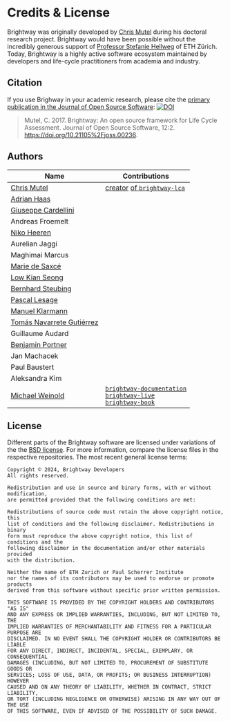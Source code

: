 # Credits & License

Brightway was originally developed by [Chris Mutel](https://mutel.org/) during his doctoral research project. Brightway would have been possible without the incredibly generous support of [Professor Stefanie Hellweg](http://www.esd.ifu.ethz.ch/the-group/people/person-detail.html?persid=63817) of ETH Zürich. Today, Brightway is a highly active software ecosystem maintained by developers and life-cycle practitioners from academia and industry.

## Citation

If you use Brighway in your academic research, please cite the [primary publication in the Journal of Open Source Software](https://joss.theoj.org/papers/10.21105/joss.00236): [![DOI](https://img.shields.io/badge/JOSS-10.21105%2Fjoss.00236-orange.svg?style=flat&logo=Open%20Access&logoColor=white)](https://doi.org/10.21105/joss.00236)

> Mutel, C. 2017. Brightway: An open source framework for Life Cycle Assessment. Journal of Open Source Software, 12:2. https://doi.org/10.21105%2Fjoss.00236.


## Authors

| Name | Contributions |
|------|--|
| [Chris Mutel](http://chris.mutel.org/) | [creator](https://en.wikipedia.org/wiki/Benevolent_dictator_for_life) [of `brightway-lca`](https://github.com/brightway-lca) |
| [Adrian Haas](https://www.ethz.ch/content/specialinterest/baug/institute-ifu/institute-ifu/en/das-institut/personen/personen-detail.html?persid=171851) |  |
| [Giuseppe Cardellini](http://www.kuleuven.be/wieiswie/en/person/90387) |  |
| Andreas Froemelt |  |
| [Niko Heeren](https://environment.yale.edu/profile/niko-heeren/) |  |
| Aurelian Jaggi |  |
| Maghimai Marcus |  |
| [Marie de Saxcé](http://lca-net.com/about/who-we-are/) |  |
| [Low Kian Seong](https://bitbucket.org/lowks) |  |
| [Bernhard Steubing](https://www.researchgate.net/profile/Maghimai_Marcus2) |  |
| [Pascal Lesage](http://www.polymtl.ca/recherche/rc/en/professeurs/details.php?NoProf=551) |  |
| [Manuel Klarmann](https://twitter.com/mklarmann) |  |
| [Tomás Navarrete Gutiérrez](https://www.linkedin.com/in/tom4m3) |  |
| Guillaume Audard |  |
| [Benjamin Portner](https://www.researchgate.net/profile/Benjamin_Portner) |  |
| Jan Machacek |  |
| Paul Baustert |  |
| Aleksandra Kim |  |
| [Michael Weinold](https://michael.weinold.ch) | [`brightway-documentation`](https://github.com/brightway-lca/brightway-documentation) <br> [`brightway-live`](https://github.com/brightway-lca/brightway-live) <br> [`brightway-book`](https://github.com/brightway-lca/brightway-book) |


## License

Different parts of the Brightway software are licensed under variations
of the the [BSD license](http://opensource.org/licenses/BSD-3-Clause).
For more information, compare the license files in the respective
repositories. The most recent general license terms:

    Copyright © 2024, Brightway Developers
    All rights reserved.

    Redistribution and use in source and binary forms, with or without modification,
    are permitted provided that the following conditions are met:

    Redistributions of source code must retain the above copyright notice, this
    list of conditions and the following disclaimer. Redistributions in binary
    form must reproduce the above copyright notice, this list of conditions and the
    following disclaimer in the documentation and/or other materials provided
    with the distribution.

    Neither the name of ETH Zurich or Paul Scherrer Institute
    nor the names of its contributors may be used to endorse or promote products
    derived from this software without specific prior written permission.

    THIS SOFTWARE IS PROVIDED BY THE COPYRIGHT HOLDERS AND CONTRIBUTORS "AS IS"
    AND ANY EXPRESS OR IMPLIED WARRANTIES, INCLUDING, BUT NOT LIMITED TO, THE
    IMPLIED WARRANTIES OF MERCHANTABILITY AND FITNESS FOR A PARTICULAR PURPOSE ARE
    DISCLAIMED. IN NO EVENT SHALL THE COPYRIGHT HOLDER OR CONTRIBUTORS BE LIABLE
    FOR ANY DIRECT, INDIRECT, INCIDENTAL, SPECIAL, EXEMPLARY, OR CONSEQUENTIAL
    DAMAGES (INCLUDING, BUT NOT LIMITED TO, PROCUREMENT OF SUBSTITUTE GOODS OR
    SERVICES; LOSS OF USE, DATA, OR PROFITS; OR BUSINESS INTERRUPTION) HOWEVER
    CAUSED AND ON ANY THEORY OF LIABILITY, WHETHER IN CONTRACT, STRICT LIABILITY,
    OR TORT (INCLUDING NEGLIGENCE OR OTHERWISE) ARISING IN ANY WAY OUT OF THE USE
    OF THIS SOFTWARE, EVEN IF ADVISED OF THE POSSIBILITY OF SUCH DAMAGE.

